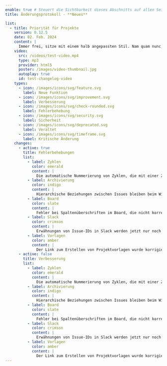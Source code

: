 ```yaml
---
enable: true # Steuert die Sichtbarkeit dieses Abschnitts auf allen Seiten, auf denen er verwendet wird
title: Änderungsprotokoll - **Neues**

list:
  - title: Priorität für Projekte
    version: 0.12.5
    date: 02. Feb. 2024
    content: |
      Immer frei, sitze mit einem halb angepassten Stil. Nam quam nunc, blandit vel, luctus pulvinar, hendrerit id, lorem. Maecenas nec odio et ante tincidunt tempus. Donec vitae sapien ut libero venenatis faucibus. Nullam quis ante. Etiam sit amet orci eget eros faucibus tincidunt. Duis leo. Sed fringilla mauris sit amet nibh. Donec sodales sagittis magna. Sed consequat, leo eget bibendum sodales, augue velit.
    video:
      src: /videos/test-video.mp4
      type: mp3
      provider: html5
      poster: /images/video-thumbnail.jpg
      autoplay: true
      id: test-changelog-video
    types:
      - icon: /images/icons/svg/feature.svg
        label: Neue Funktion
      - icon: /images/icons/svg/improvement.svg
        label: Verbesserung
      - icon: /images/icons/svg/check-rounded.svg
        label: Fehlerbehebung
      - icon: /images/icons/svg/security.svg
        label: Sicherheit
      - icon: /images/icons/svg/deprecated.svg
        label: Veraltet
      - icon: /images/icons/svg/timeframe.svg
        label: Kritische Änderung
    changes:
      - active: true
        title: Fehlerbehebungen
        list:
          - label: Zyklen
            color: emerald
            content: |
              Die automatische Nummerierung von Zyklen, die mit einer Zahl enden, funktioniert jetzt in mehr Fällen
          - label: Archivierung
            color: indigo
            content: |
              Hierarchische Beziehungen zwischen Issues bleiben beim Wiederherstellen von Projekten aus dem Archiv erhalten
          - label: Board
            color: slate
            content: |
              Fehler bei Spaltenüberschriften im Board, die nicht korrekt abgeschnitten wurden, wurden behoben
          - label: Slack
            color: crimson
            content: |
              Erwähnungen von Issue-IDs in Slack werden jetzt nur noch erweitert, wenn der Nachrichtenersteller Benutzer im Linear-Workspace ist
          - label: Vorlagen
            color: amber
            content: |
              Der Link zum Erstellen von Projektvorlagen wurde korrigiert, dieser funktionierte nach Entfernen der Roadmap nicht mehr
      - active: false
        title: Verbesserung
        list:
          - label: Zyklen
            color: emerald
            content: |
              Die automatische Nummerierung von Zyklen, die mit einer Zahl enden, funktioniert jetzt in mehr Fällen
          - label: Archivierung
            color: indigo
            content: |
              Hierarchische Beziehungen zwischen Issues bleiben beim Wiederherstellen von Projekten aus dem Archiv erhalten
          - label: Board
            color: slate
            content: |
              Fehler bei Spaltenüberschriften im Board, die nicht korrekt abgeschnitten wurden, wurden behoben
          - label: Slack
            color: crimson
            content: |
              Erwähnungen von Issue-IDs in Slack werden jetzt nur noch erweitert, wenn der Nachrichtenersteller Benutzer im Linear-Workspace ist
          - label: Vorlagen
            color: amber
            content: |
              Der Link zum Erstellen von Projektvorlagen wurde korrigiert, dieser funktionierte nach Entfernen der Roadmap nicht mehr
---
```

